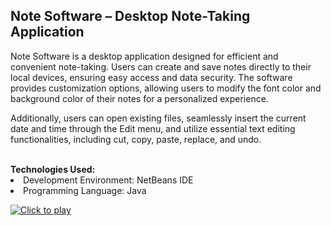 <h2>Note Software – Desktop Note-Taking Application</h2>
<p>Note Software is a desktop application designed for efficient and convenient note-taking. Users can create and save notes directly to their local devices, ensuring easy access and data security. The software provides customization options, allowing users to modify the font color and background color of their notes for a personalized experience.</p>

<p>Additionally, users can open existing files, seamlessly insert the current date and time through the Edit menu, and utilize essential text editing functionalities, including cut, copy, paste, replace, and undo.</p>
<br>
<b>Technologies Used:</b>
<li>Development Environment: NetBeans IDE</li>
<li>Programming Language: Java</li>

[![Click to play](https://img.youtube.com/vi/tcK5UOqYVdo/0.jpg)](https://www.youtube.com/watch?v=tcK5UOqYVdo)

